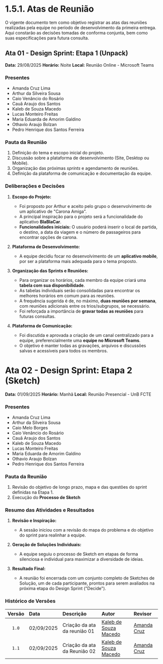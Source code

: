 # 1.5.1. Atas de Reunião

O vigente documento tem como objetivo registrar as atas das reuniões realizadas pela equipe no período de desenvolvimento da primeira entrega. Aqui constarão as decisões tomadas de conforma conjunta, bem como suas especificações para futura consulta.

## Ata 01 - Design Sprint: Etapa 1 (Unpack)

**Data:** 29/08/2025
**Horário:** Noite
**Local:** Reunião Online - Microsoft Teams 

### Presentes

* Amanda Cruz Lima
* Arthur da Silveira Sousa
* Caio Venâncio do Rosário
* Cauã Araujo dos Santos
* Kaleb de Souza Macedo
* Lucas Monteiro Freitas
* Maria Eduarda de Amorim Galdino
* Othavio Araujo Bolzan
* Pedro Henrique dos Santos Ferreira

### Pauta da Reunião

1.  Definição do tema e escopo inicial do projeto.
2.  Discussão sobre a plataforma de desenvolvimento (Site, Desktop ou Mobile).
3.  Organização das próximas *sprints* e agendamento de reuniões.
4.  Definição da plataforma de comunicação e documentação da equipe.

### Deliberações e Decisões

1.  **Escopo do Projeto:**
    * Foi proposto por Arthur e aceito pelo grupo o desenvolvimento de um aplicativo de "Carona Amiga".
    * A principal inspiração para o projeto será a funcionalidade do aplicativo **BlaBlaCar**.
    * **Funcionalidades iniciais:** O usuário poderá inserir o local de partida, o destino, a data da viagem e o número de passageiros para encontrar opções de carona.

2.  **Plataforma de Desenvolvimento:**
    * A equipe decidiu focar no desenvolvimento de um **aplicativo mobile**, por ser a plataforma mais adequada para o tema proposto.

3.  **Organização das Sprints e Reuniões:**
    * Para organizar os horários, cada membro da equipe criará uma **tabela com sua disponibilidade**.
    * As tabelas individuais serão consolidadas para encontrar os melhores horários em comum para as reuniões.
    * A frequência sugerida é de, no máximo, **duas reuniões por semana**, com reuniões adicionais entre os trios/subgrupos, se necessário.
    * Foi reforçada a importância de **gravar todas as reuniões** para futuras consultas.

4.  **Plataforma de Comunicação:**
    * Foi discutida e aprovada a criação de um canal centralizado para a equipe, preferencialmente uma **equipe no Microsoft Teams**.
    * O objetivo é manter todas as gravações, arquivos e discussões salvas e acessíveis para todos os membros.

# Ata 02 - Design Sprint: Etapa 2 (Sketch)

**Data:** 01/09/2025
**Horário:** Manhã 
**Local:** Reunião Presencial - UnB FCTE

### Presentes

* Amanda Cruz Lima
* Arthur da Silveira Sousa
* Caio Melo Borges 
* Caio Venâncio do Rosário
* Cauã Araujo dos Santos
* Kaleb de Souza Macedo
* Lucas Monteiro Freitas
* Maria Eduarda de Amorim Galdino
* Othavio Araujo Bolzan
* Pedro Henrique dos Santos Ferreira

### Pauta da Reunião

1.  Revisão do objetivo de longo prazo, mapa e das questões do sprint definidas na Etapa 1.
2.  Execução do **Processo de Sketch** 

### Resumo das Atividades e Resultados

1.  **Revisão e Inspiração:**
    * A sessão iniciou com a revisão do mapa do problema e do objetivo do sprint para realinhar a equipe.

2.  **Geração de Soluções Individuais:**
    * A equipe seguiu o processo de Sketch em etapas de forma silenciosa e individual para maximizar a diversidade de ideias.

3.  **Resultado Final:**
    * A reunião foi encerrada com um conjunto completo de Sketches de Solução, um de cada participante, prontos para serem avaliados na próxima etapa do Design Sprint ("Decide").

### Histórico de Versões

| Versão | Data       | Descrição                   | Autor                      | Revisor |
| :----: | :--------- | :-------------------------- | :------------------------- | :------ |
|  `1.0`   | 02/09/2025 | Criação da ata da reunião 01 | [Kaleb de Souza Macedo](https://github.com/kalebmacedo)   | [Amanda Cruz](https://github.com/mandicrz) |
|  `1.1`   | 02/09/2025 | Criação da ata da Reunião 02 | [Kaleb de Souza Macedo](https://github.com/kalebmacedo)   | [Amanda Cruz](https://github.com/mandicrz)   |
